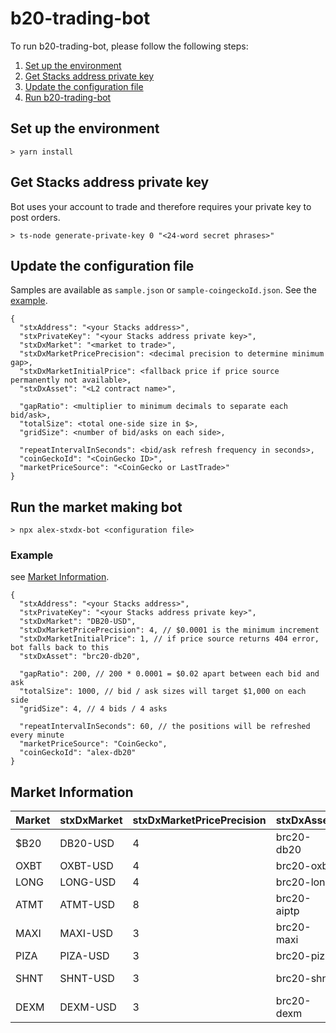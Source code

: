 # b20-trading-bot

To run b20-trading-bot, please follow the following steps:
1. [Set up the environment](#set-up-the-environment)
2. [Get Stacks address private key](#get-stacks-address-private-key)
3. [Update the configuration file](#update-the-configuration-file)
4. [Run b20-trading-bot](#run-the-market-making-bot)

## Set up the environment
```
> yarn install
```

## Get Stacks address private key
Bot uses your account to trade and therefore requires your private key to post orders.

```
> ts-node generate-private-key 0 "<24-word secret phrases>"
```

## Update the configuration file

Samples are available as `sample.json` or `sample-coingeckoId.json`.
See the [example](#example).

```
{
  "stxAddress": "<your Stacks address>",
  "stxPrivateKey": "<your Stacks address private key>",
  "stxDxMarket": "<market to trade>",
  "stxDxMarketPricePrecision": <decimal precision to determine minimum gap>,
  "stxDxMarketInitialPrice": <fallback price if price source permanently not available>,
  "stxDxAsset": "<L2 contract name>",

  "gapRatio": <multiplier to minimum decimals to separate each bid/ask>,
  "totalSize": <total one-side size in $>,
  "gridSize": <number of bid/asks on each side>,

  "repeatIntervalInSeconds": <bid/ask refresh frequency in seconds>,
  "coinGeckoId": "<CoinGecko ID>",
  "marketPriceSource": "<CoinGecko or LastTrade>"
}
```

## Run the market making bot
```
> npx alex-stxdx-bot <configuration file>
```

### Example

see [Market Information]($market-information).

```
{
  "stxAddress": "<your Stacks address>",
  "stxPrivateKey": "<your Stacks address private key>",
  "stxDxMarket": "DB20-USD",
  "stxDxMarketPricePrecision": 4, // $0.0001 is the minimum increment
  "stxDxMarketInitialPrice": 1, // if price source returns 404 error, bot falls back to this
  "stxDxAsset": "brc20-db20",

  "gapRatio": 200, // 200 * 0.0001 = $0.02 apart between each bid and ask
  "totalSize": 1000, // bid / ask sizes will target $1,000 on each side
  "gridSize": 4, // 4 bids / 4 asks

  "repeatIntervalInSeconds": 60, // the positions will be refreshed every minute  
  "marketPriceSource": "CoinGecko",
  "coinGeckoId": "alex-db20"
}
```

## Market Information
| Market | stxDxMarket | stxDxMarketPricePrecision | stxDxAsset | coinGeckoId |
| ---- | -------- | -- | ---------- | :---------- |
| $B20 | DB20-USD | 4 | brc20-db20 | alex-db20 |
| OXBT | OXBT-USD | 4 | brc20-oxbt | oxbt |
| LONG | LONG-USD | 4 | brc20-long | long-bitcoin |
| ATMT | ATMT-USD | 8 | brc20-aiptp | aiptp |
| MAXI | MAXI-USD | 3 | brc20-maxi | maxi-ordinals |
| PIZA | PIZA-USD | 3 | brc20-piza | pizabrc |
| SHNT | SHNT-USD | 3 | brc20-shnt | sats-hunters |
| DEXM | DEXM-USD | 3 | brc20-dexm | N/A |

